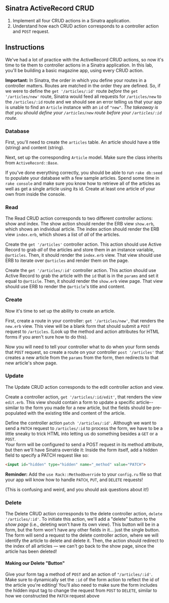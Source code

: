 ## Sinatra ActiveRecord CRUD

1. Implement all four CRUD actions in a Sinatra application.
2. Understand how each CRUD action corresponds to a controller action and `POST`
   request.

## Instructions

We've had a lot of practice with the ActiveRecord CRUD actions, so now it's
time to tie them to controller actions in a Sinatra application. In this lab,
you'll be building a basic magazine app, using every CRUD action.

**Important:** In Sinatra, the order in which you define your routes in a
controller matters. Routes are matched in the order they are defined. So, if we
were to define the `get '/articles/:id'` route _before_ the `get '/articles/new'`
route, Sinatra would feed all requests for `/articles/new` to the `/articles/:id`
route and we should see an error telling us that your app is unable to find an
`Article` instance with an `id` of `"new"`. *The takeaway is that you should define
your `/articles/new` route _before_ your `/articles/:id` route.*

### Database

First, you'll need to create the `articles` table. An article should have a title (string)
and content (string).

Next, set up the corresponding `Article` model. Make sure the class inherits from `ActiveRecord::Base`.

If you've done everything correctly, you should be able to run `rake db:seed` to populate your database 
with a few sample articles.  Spend some time in `rake console` and make sure you know how to retrieve
all of the articles as well as get a single article using its id.  Create at least one article of 
your own from inside the console.

### Read

The Read CRUD action corresponds to two different controller actions: show and
index. The show action should render the ERB view `show.erb`, which shows an
individual article. The index action should render the ERB view `index.erb`, which
shows a list of _all_ of the articles.

Create the `get '/articles'` controller action. This action should use Active
Record to grab _all_ of the articles and store them in an instance variable,
`@articles`. Then, it should render the `index.erb` view. That view should use ERB
to iterate over `@articles` and render them on the page.

Create the `get '/articles/:id'` controller action. This action should use
Active Record to grab the article with the `id` that is in the `params` and set
it equal to `@article`. Then, it should render the `show.erb` view page. That
view should use ERB to render the `@article`'s title and content.

### Create

Now it's time to set up the ability to create an article.

First, create a route in your controller:  `get '/articles/new'`, that renders the
`new.erb` view.  This view will be a blank form that should submit a `POST` request
to `/articles`.  (Look up the method and action attributes for HTML forms if you
aren't sure how to do this).

Now you will need to tell your controller what to do when your form sends that
`POST` request, so create a route on your controller `post '/articles'` that creates a new
article from the `params` from the form, then redirects to that new article's show page.


### Update

The Update CRUD action corresponds to the edit controller action and view.

Create a controller action, `get '/articles/:id/edit'`, that renders the view
`edit.erb`. This view should contain a form to update a specific article--similar to the form
you made for a new article, but the fields should be pre-populated with the existing title and
content of the article. 

Define the controller action `patch '/articles/:id'`.  Although we want to send a `PATCH` request to `/articles/:id` to process the form, we have to be a little sneaky to trick HTML into letting us do something besides a `GET` or a `POST`.  
Your form will be configured to send a POST request in its method attribute, but then we'll have Sinatra override it: Inside the form itself, add a hidden field to specify a PATCH request like so:
```html
<input id="hidden" type="hidden" name="_method" value="PATCH">
```
 
**Reminder:** Add the `use Rack::MethodOverride` to your
`config.ru` file so that your app will know how to handle `PATCH`, `PUT`, and `DELETE`
requests!

(This is confusing and weird, and you should ask questions about it!)

### Delete

The Delete CRUD action corresponds to the delete controller action, `delete
'/articles/:id'`. To initiate this action, we'll add a "delete" button to the
*show page* (i.e., deleting won't have its own view). This button will be in a form, 
but the form won't have any other fields in it... just the single button. 
The form will send a request to the delete controller action, 
where we will identify the article to delete and delete it.  Then, the action should redirect
to the index of all articles — we can't go back to the show page, since the
article has been deleted!

#### Making our Delete "Button"

Give your form tag a method of `POST` and an action of `"/articles/:id'`.
Make sure to dynamically set the `:id` of the form action to reflect the id 
of the article you're editing! You'll also need to
make sure the form includes the hidden input tag to change the request from
`POST` to `DELETE`, similar to how we constructed the `PATCH` request above

